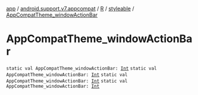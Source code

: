 [app](../../../index.md) / [android.support.v7.appcompat](../../index.md) / [R](../index.md) / [styleable](index.md) / [AppCompatTheme_windowActionBar](.)

# AppCompatTheme_windowActionBar

`static val AppCompatTheme_windowActionBar: `[`Int`](https://kotlinlang.org/api/latest/jvm/stdlib/kotlin/-int/index.html)
`static val AppCompatTheme_windowActionBar: `[`Int`](https://kotlinlang.org/api/latest/jvm/stdlib/kotlin/-int/index.html)
`static val AppCompatTheme_windowActionBar: `[`Int`](https://kotlinlang.org/api/latest/jvm/stdlib/kotlin/-int/index.html)
`static val AppCompatTheme_windowActionBar: `[`Int`](https://kotlinlang.org/api/latest/jvm/stdlib/kotlin/-int/index.html)